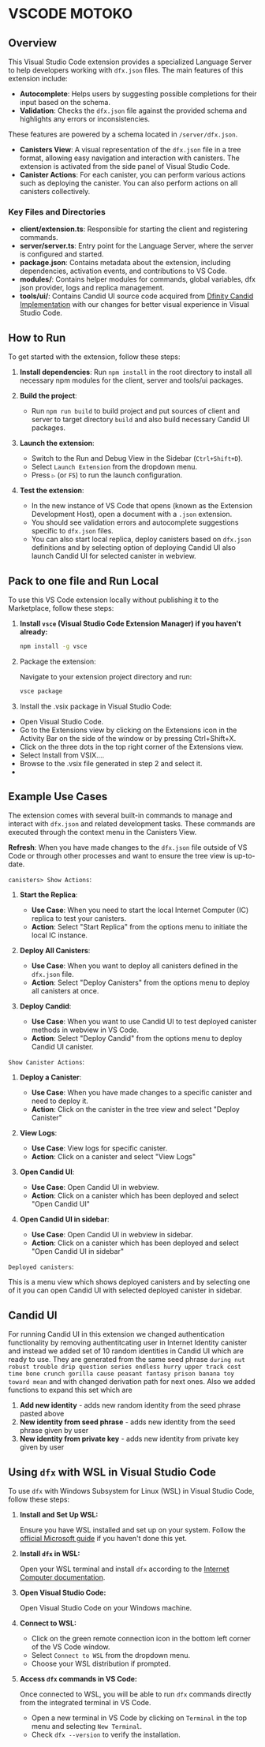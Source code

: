 #  VSCODE MOTOKO
## Overview

This Visual Studio Code extension provides a specialized Language Server to help developers working with `dfx.json` files. The main features of this extension include:

- **Autocomplete**: Helps users by suggesting possible completions for their input based on the schema.
- **Validation**: Checks the `dfx.json` file against the provided schema and highlights any errors or inconsistencies.

These features are powered by a schema located in `/server/dfx.json`.

- **Canisters View**: A visual representation of the `dfx.json` file in a tree format, allowing easy navigation and interaction with canisters. The extension is activated from the side panel of Visual Studio Code.
- **Canister Actions**: For each canister, you can perform various actions such as deploying the canister. You can also perform actions on all canisters collectively.

### Key Files and Directories

- **client/extension.ts**: Responsible for starting the client and registering commands.
- **server/server.ts**: Entry point for the Language Server, where the server is configured and started.
- **package.json**: Contains metadata about the extension, including dependencies, activation events, and contributions to VS Code.
- **modules/**: Contains helper modules for commands, global variables, dfx json provider, logs and replica management.
- **tools/ui/**: Contains Candid UI source code acquired from [Dfinity Candid Implementation](https://github.com/dfinity/candid) with our changes for better visual experience in Visual Studio Code.

## How to Run

To get started with the extension, follow these steps:

1. **Install dependencies**: Run `npm install` in the root directory to install all necessary npm modules for the client, server and tools/ui packages.

2. **Build the project**:
   - Run `npm run build` to build project and put sources of client and server to target directory `build` and also build necessary Candid UI packages.

3. **Launch the extension**:
   - Switch to the Run and Debug View in the Sidebar (`Ctrl+Shift+D`).
   - Select `Launch Extension` from the dropdown menu.
   - Press `▷` (or `F5`) to run the launch configuration.

4. **Test the extension**:
   - In the new instance of VS Code that opens (known as the Extension Development Host), open a document with a `.json` extension.
   - You should see validation errors and autocomplete suggestions specific to `dfx.json` files.
   - You can also start local replica, deploy canisters based on `dfx.json` definitions and by selecting option of deploying Candid UI 
   also launch Candid UI for selected canister in webview.

## Pack to one file and Run Local
To use this VS Code extension locally without publishing it to the Marketplace, follow these steps:

1. **Install `vsce` (Visual Studio Code Extension Manager) if you haven't already:**

   ```sh
   npm install -g vsce
   ```
2. Package the extension:

   Navigate to your extension project directory and run:

   ```sh
   vsce package
   ```

3. Install the .vsix package in Visual Studio Code:

- Open Visual Studio Code.
- Go to the Extensions view by clicking on the Extensions icon in the Activity Bar on the side of the window or by pressing Ctrl+Shift+X.
- Click on the three dots in the top right corner of the Extensions view.
- Select Install from VSIX....
- Browse to the .vsix file generated in step 2 and select it.
- 
## Example Use Cases
  
The extension comes with several built-in commands to manage and interact with `dfx.json` and related development tasks. These commands are executed through the context menu in the Canisters View.

**Refresh**: When you have made changes to the `dfx.json` file outside of VS Code or through other processes and want to ensure the tree view is up-to-date.

`canisters> Show Actions`:

1. **Start the Replica**:
   - **Use Case**: When you need to start the local Internet Computer (IC) replica to test your canisters.
   - **Action**: Select "Start Replica" from the options menu to initiate the local IC instance.

2. **Deploy All Canisters**:
   - **Use Case**: When you want to deploy all canisters defined in the `dfx.json` file.
   - **Action**: Select "Deploy Canisters" from the options menu to deploy all canisters at once.

3. **Deploy Candid**:
   - **Use Case**: When you want to use Candid UI to test deployed canister methods in webview in VS Code.
   - **Action**: Select "Deploy Candid" from the options menu to deploy Candid UI canister.

`Show Canister Actions`:

1. **Deploy a Canister**:
   - **Use Case**: When you have made changes to a specific canister and need to deploy it.
   - **Action**: Click on the canister in the tree view and select "Deploy Canister"

2. **View Logs**:
   - **Use Case**: View logs for specific canister.
   - **Action**: Click on a canister and select "View Logs"

3. **Open Candid UI**:
   - **Use Case**: Open Candid UI in webview.
   - **Action**: Click on a canister which has been deployed and select "Open Candid UI"

4. **Open Candid UI in sidebar**:
   - **Use Case**: Open Candid UI in webview in sidebar.
   - **Action**: Click on a canister which has been deployed and select "Open Candid UI in sidebar"

`Deployed canisters`:

This is a menu view which shows deployed canisters and by selecting one of it you can open Candid UI with selected deployed canister in sidebar.

## Candid UI

For running Candid UI in this extension we changed authentication functionality by removing authentitcating user in Internet Identity canister and instead we added set of 10 random identities in Candid UI which are ready to use. They are generated from the same seed phrase `during nut robust trouble drip question series endless hurry upper track cost time bone crunch gorilla cause peasant fantasy prison banana toy toward mean` and with changed derivation path for next ones. Also we added functions to expand this set which are

1. **Add new identity** - adds new random identity from the seed phrase pasted above
2. **New identity from seed phrase** - adds new identity from the seed phrase given by user
3. **New identity from private key** - adds new identity from private key given by user


  
## Using `dfx` with WSL in Visual Studio Code

To use `dfx` with Windows Subsystem for Linux (WSL) in Visual Studio Code, follow these steps:

1. **Install and Set Up WSL:**

   Ensure you have WSL installed and set up on your system. Follow the [official Microsoft guide](https://docs.microsoft.com/en-us/windows/wsl/install) if you haven't done this yet.

2. **Install `dfx` in WSL:**

   Open your WSL terminal and install `dfx` according to the [Internet Computer documentation](https://internetcomputer.org/docs/current/developer-docs/getting-started/install/).

3. **Open Visual Studio Code:**

   Open Visual Studio Code on your Windows machine.

4. **Connect to WSL:**

   - Click on the green remote connection icon in the bottom left corner of the VS Code window.
   - Select `Connect to WSL` from the dropdown menu.
   - Choose your WSL distribution if prompted.

5. **Access `dfx` commands in VS Code:**

   Once connected to WSL, you will be able to run `dfx` commands directly from the integrated terminal in VS Code.

   - Open a new terminal in VS Code by clicking on `Terminal` in the top menu and selecting `New Terminal`.
   - Check `dfx --version` to verify the installation.
